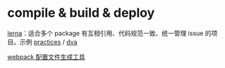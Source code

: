 # compile & build & deploy

[lerna](https://github.com/lerna/lerna)：适合多个 package 有互相引用、代码规范一致、统一管理 issue 的项目。示例 [practices](https://github.com/LittleBreak/lerna-best-practices) / [dva](https://github.com/dvajs/dva)

[webpack 配置文件生成工具](https://webpack.jakoblind.no/)